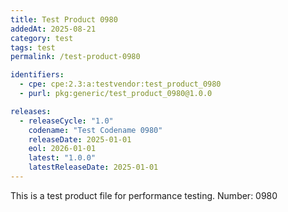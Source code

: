 ```yaml
---
title: Test Product 0980
addedAt: 2025-08-21
category: test
tags: test
permalink: /test-product-0980

identifiers:
  - cpe: cpe:2.3:a:testvendor:test_product_0980
  - purl: pkg:generic/test_product_0980@1.0.0

releases:
  - releaseCycle: "1.0"
    codename: "Test Codename 0980"
    releaseDate: 2025-01-01
    eol: 2026-01-01
    latest: "1.0.0"
    latestReleaseDate: 2025-01-01
---
```


This is a test product file for performance testing. Number: 0980
